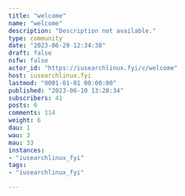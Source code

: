 ```yaml
---
title: "welcome" 
name: "welcome"
description: "Description not available."
type: community
date: "2023-06-29 12:34:38"
draft: false
nsfw: false
actor_id: "https://iusearchlinux.fyi/c/welcome"
host: iusearchlinux.fyi
lastmod: "0001-01-01 00:00:00"
published: "2023-06-10 13:28:34"
subscribers: 41
posts: 6
comments: 114
weight: 6
dau: 1
wau: 3
mau: 33
instances:
- "iusearchlinux_fyi"
tags: 
- "iusearchlinux_fyi"

---
```

